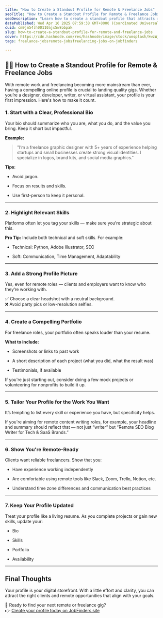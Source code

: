 ```yaml
---
title: "How to Create a Standout Profile for Remote & Freelance Jobs"
seoTitle: "How to Create a Standout Profile for Remote & Freelance Jobs"
seoDescription: "Learn how to create a standout profile that attracts remote and freelance job opportunities. From writing a strong bio to showcasing your skills and portfol"
datePublished: Wed Apr 16 2025 07:59:38 GMT+0000 (Coordinated Universal Time)
cuid: cm9jn54lh00110ajx5w8obpak
slug: how-to-create-a-standout-profile-for-remote-and-freelance-jobs
cover: https://cdn.hashnode.com/res/hashnode/image/stock/unsplash/kwzWjTnDPLk/upload/bccaa869c367eb81f7010f4d0491a868.jpeg
tags: freelance-jobsremote-jobsfreelancing-jobs-on-jobfinders

---
```


## 🧑‍💻 How to Create a Standout Profile for Remote & Freelance Jobs

With remote work and freelancing becoming more mainstream than ever, having a compelling online profile is crucial to landing quality gigs. Whether you’re a designer, developer, writer, or virtual assistant, your profile is your first impression. Here's how to make it count.

### 1\. **Start with a Clear, Professional Bio**

Your bio should summarize who you are, what you do, and the value you bring. Keep it short but impactful.

**Example:**

> "I’m a freelance graphic designer with 5+ years of experience helping startups and small businesses create strong visual identities. I specialize in logos, brand kits, and social media graphics."

**Tips:**

* Avoid jargon.
    
* Focus on results and skills.
    
* Use first-person to keep it personal.
    

---

### 2\. **Highlight Relevant Skills**

Platforms often let you tag your skills — make sure you're strategic about this.

**Pro Tip:** Include both technical and soft skills. For example:

* Technical: Python, Adobe Illustrator, SEO
    
* Soft: Communication, Time Management, Adaptability
    

---

### 3\. **Add a Strong Profile Picture**

Yes, even for remote roles — clients and employers want to know who they’re working with.

✅ Choose a clear headshot with a neutral background.  
❌ Avoid party pics or low-resolution selfies.

---

### 4\. **Create a Compelling Portfolio**

For freelance roles, your portfolio often speaks louder than your resume.

**What to include:**

* Screenshots or links to past work
    
* A short description of each project (what you did, what the result was)
    
* Testimonials, if available
    

If you're just starting out, consider doing a few mock projects or volunteering for nonprofits to build it up.

---

### 5\. **Tailor Your Profile for the Work You Want**

It’s tempting to list every skill or experience you have, but specificity helps.

If you're aiming for remote content writing roles, for example, your headline and summary should reflect that — not just “writer” but “Remote SEO Blog Writer for Tech & SaaS Brands.”

---

### 6\. **Show You're Remote-Ready**

Clients want reliable freelancers. Show that you:

* Have experience working independently
    
* Are comfortable using remote tools like Slack, Zoom, Trello, Notion, etc.
    
* Understand time zone differences and communication best practices
    

---

### 7\. **Keep Your Profile Updated**

Treat your profile like a living resume. As you complete projects or gain new skills, update your:

* Bio
    
* Skills
    
* Portfolio
    
* Availability
    

---

## Final Thoughts

Your profile is your digital storefront. With a little effort and clarity, you can attract the right clients and remote opportunities that align with your goals.

🚀 Ready to find your next remote or freelance gig?  
👉 [Create your profile today on JobFinders.site](https://jobfinders.site/)